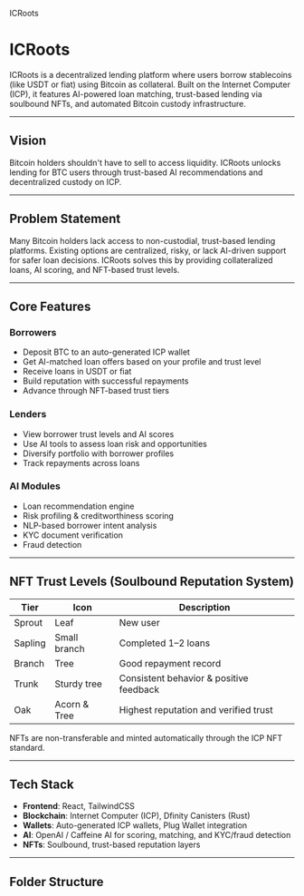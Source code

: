 ICRoots
# ICRoots

ICRoots is a decentralized lending platform where users borrow stablecoins (like USDT or fiat) using Bitcoin as collateral. Built on the Internet Computer (ICP), it features AI-powered loan matching, trust-based lending via soulbound NFTs, and automated Bitcoin custody infrastructure.

---

## Vision

Bitcoin holders shouldn't have to sell to access liquidity. ICRoots unlocks lending for BTC users through trust-based AI recommendations and decentralized custody on ICP.

---

## Problem Statement

Many Bitcoin holders lack access to non-custodial, trust-based lending platforms. Existing options are centralized, risky, or lack AI-driven support for safer loan decisions. ICRoots solves this by providing collateralized loans, AI scoring, and NFT-based trust levels.

---

## Core Features

### Borrowers
- Deposit BTC to an auto-generated ICP wallet
- Get AI-matched loan offers based on your profile and trust level
- Receive loans in USDT or fiat
- Build reputation with successful repayments
- Advance through NFT-based trust tiers

### Lenders
- View borrower trust levels and AI scores
- Use AI tools to assess loan risk and opportunities
- Diversify portfolio with borrower profiles
- Track repayments across loans

### AI Modules
- Loan recommendation engine
- Risk profiling & creditworthiness scoring
- NLP-based borrower intent analysis
- KYC document verification
- Fraud detection

---

## NFT Trust Levels (Soulbound Reputation System)

| Tier    | Icon         | Description                                |
| ------- | ------------ | ------------------------------------------ |
| Sprout  | Leaf         | New user                                   |
| Sapling | Small branch | Completed 1–2 loans                        |
| Branch  | Tree         | Good repayment record                      |
| Trunk   | Sturdy tree  | Consistent behavior & positive feedback    |
| Oak     | Acorn & Tree | Highest reputation and verified trust      |

NFTs are non-transferable and minted automatically through the ICP NFT standard.

---

## Tech Stack

- **Frontend**: React, TailwindCSS
- **Blockchain**: Internet Computer (ICP), Dfinity Canisters (Rust)
- **Wallets**: Auto-generated ICP wallets, Plug Wallet integration
- **AI**: OpenAI / Caffeine AI for scoring, matching, and KYC/fraud detection
- **NFTs**: Soulbound, trust-based reputation layers

---

## Folder Structure

